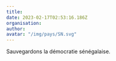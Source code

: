 ```yaml
---
title: 
date: 2023-02-17T02:53:16.186Z
organisation: 
author: 
avatar: "/img/pays/SN.svg"
---
```


Sauvegardons la démocratie sénégalaise.